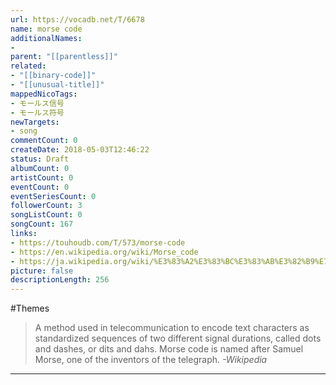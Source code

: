 ```yaml
---
url: https://vocadb.net/T/6678
name: morse code
additionalNames: 
- 
parent: "[[parentless]]"
related:
- "[[binary-code]]"
- "[[unusual-title]]"
mappedNicoTags:
- モールス信号
- モールス符号
newTargets:
- song
commentCount: 0
createDate: 2018-05-03T12:46:22
status: Draft
albumCount: 0
artistCount: 0
eventCount: 0
eventSeriesCount: 0
followerCount: 3
songListCount: 0
songCount: 167
links: 
- https://touhoudb.com/T/573/morse-code
- https://en.wikipedia.org/wiki/Morse_code
- https://ja.wikipedia.org/wiki/%E3%83%A2%E3%83%BC%E3%83%AB%E3%82%B9%E7%AC%A6%E5%8F%B7
picture: false
descriptionLength: 256
---
```


#Themes

>A method used in telecommunication to encode text characters as standardized sequences of two different signal durations, called dots and dashes, or dits and dahs.
Morse code is named after Samuel Morse, one of the inventors of the telegraph.
*-Wikipedia*

---

